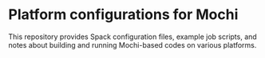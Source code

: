 Platform configurations for Mochi
=================================

This repository provides Spack configuration files,
example job scripts, and notes about building and
running Mochi-based codes on various platforms.
